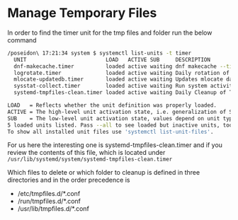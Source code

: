 # Manage Temporary Files

In order to find the timer unit for the tmp files and folder run the below command

```bash
/poseidon\ 17:21:34 system $ systemctl list-units -t timer
  UNIT                         LOAD   ACTIVE SUB     DESCRIPTION
  dnf-makecache.timer          loaded active waiting dnf makecache --timer
  logrotate.timer              loaded active waiting Daily rotation of log files
  mlocate-updatedb.timer       loaded active waiting Updates mlocate database every day
  sysstat-collect.timer        loaded active waiting Run system activity accounting tool every 2 minutes
  systemd-tmpfiles-clean.timer loaded active waiting Daily Cleanup of Temporary Directories

LOAD   = Reflects whether the unit definition was properly loaded.
ACTIVE = The high-level unit activation state, i.e. generalization of SUB.
SUB    = The low-level unit activation state, values depend on unit type.
5 loaded units listed. Pass --all to see loaded but inactive units, too.
To show all installed unit files use 'systemctl list-unit-files'.
```

For us here the interesting one is systemd-tmpfiles-clean.timer and if you review the contents of this file, which is located under `/usr/lib/systemd/system/systemd-tmpfiles-clean.timer`

Which files to delete or which folder to cleanup is defined in three directories and in the order precedence is

- /etc/tmpfiles.d/*.conf
- /run/tmpfiles.d/*.conf
- /usr/lib/tmpfiles.d/*.conf
